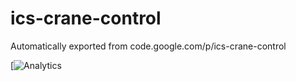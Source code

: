# ics-crane-control
Automatically exported from code.google.com/p/ics-crane-control




[![Analytics](https://ga-beacon.appspot.com/UA-46899860-1/chromeskel_a/readme)

